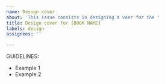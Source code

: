 ```yaml
---
name: Design cover
about: 'This issue consists in designing a voer for the '
title: Design cover for [BOOK NAME]
labels: design
assignees: ''

---
```


GUIDELINES:
- Example 1
- Example 2
